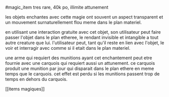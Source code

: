 #magic_item 
tres rare, 40k po, illimite  attunement

les objets enchantes avec cette magie ont souvent un aspect transparent et un mouvement surnaturellement flou meme dans le plan materiel.

en utilisant une interaction gratuite avec cet objet, son utilisateur peut faire passer l'objet dans le plan etheree, le rendant invisible et intangible a tout autre creature que lui. l'utilisateur peut, tant qu'il reste en lien avec l'objet, le voir et interragir avec comme si il etait dans le plan materiel.

une arme qui requiert des munitions ayant cet enchantement peut etre fournie avec une carquois qui requiert aussi un attunement. ce carquois produit une munition par jour qui disparait dans le plan ethere en meme temps que le carquois. cet effet est perdu si les munitions passent trop de temps en dehors du carquois.

[[items magiques]]